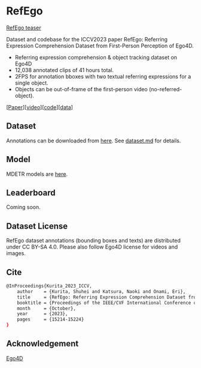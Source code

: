 # RefEgo

[RefEgo teaser](misc/refego_teaser.gif)

Dataset and codebase for the ICCV2023 paper RefEgo: Referring Expression Comprehension Dataset from First-Person Perception of Ego4D.

- Referring expression comprehension & object tracking dataset on Ego4D
- 12,038 annotated clips of 41 hours total. 
- 2FPS for annotation bboxes with two textual referring expressions for a single object.
- Objects can be out-of-frame of the first-person video (no-referred-object). 

[[Paper](https://arxiv.org/abs/2308.12035)][[video](https://a000.amtvirtual.net/refego.mp4)][[code](https://github.com/shuheikurita/RefEgo)][[data](a000.amtvirtual.net/RefEgoAnnotations.zip)]

## Dataset
Annotations can be downloaded from [here](a000.amtvirtual.net/RefEgoAnnotations.zip).
See [dataset.md](dataset.md) for details.

## Model
MDETR models are [here](MDETR/README.md).

## Leaderboard
Coming soon. 

## Dataset License
RefEgo dataset annotations (bounding boxes and texts) are distributed under CC BY-SA 4.0.
Please also follow Ego4D license for videos and images.

## Cite

```sh
@InProceedings{Kurita_2023_ICCV,
    author    = {Kurita, Shuhei and Katsura, Naoki and Onami, Eri},
    title     = {RefEgo: Referring Expression Comprehension Dataset from First-Person Perception of Ego4D},
    booktitle = {Proceedings of the IEEE/CVF International Conference on Computer Vision (ICCV)},
    month     = {October},
    year      = {2023},
    pages     = {15214-15224}
}
```

## Acknowledgement
[Ego4D](https://ego4d-data.org/)
